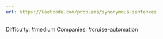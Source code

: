 ```yaml
---
url: https://leetcode.com/problems/synonymous-sentences
---
```


Difficulty: #medium
Companies: #cruise-automation
